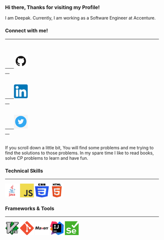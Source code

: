 ### Hi there, Thanks for visiting my Profile!

I am Deepak. Currently, I am working as a Software Engineer at Accenture. 

### Connect with me!
<hr style="height:2px;border-width:0;color:gray;background-color:gray">
<code>
  <a href="https://www.github.com/deepakdckumar" target="_blank">
    <img src="images/github.png" width="45" height="45"/>
  </a>
</code>
<code>
  <a href="https://www.linkedin.com/in/deepakdckumar" target="_blank">
    <img src="images/linkedin.png" width="45" height="45"/>
  </a>
</code>
<code>
  <a href="https://twitter.com/deepakdckumar" target="_blank">
    <img src="images/twitter.png" width="45" height="45"/>
  </a>
</code>
<br>
<br>
If you scroll down a little bit, You will find some problems and me trying to find the solutions to those problems. In my spare time I like to read books, solve CP problems to learn and have fun.

### Technical Skills
<hr style="height:2px;border-width:0;color:gray;background-color:gray">
<code><img src="images/java.png" alt="Java" width="45" height="45"></code>
<code><img src="images/javascript.png" alt="JavaScript" width="45" height="45"></code>
<code><img src="images/css.png" alt="CSS3" width="45" height="45"></code>
<code><img src="images/html.png" alt="HTML5" width="45" height="45"></code>

### Frameworks & Tools
<hr style="height:2px;border-width:0;color:gray;background-color:gray">
<code><img src="images/vim.svg" alt="VIM" width="45" height="45"></code>
<code><img src="images/git.png" alt="Git" width="45" height="45"></code>
<code><img src="images/maven.png" alt="Maven" width="45" height="45"></code>
<code><img src="images/intellij.svg" alt="Intellij" width="45" height="45"></code>
<code><img src="images/selenium.png" alt="Selenium" width="45" height="45"></code>